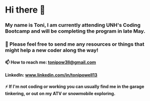 # Hi there 👋

### My name is Toni, I am currently attending UNH's Coding Bootcamp and will be completing the program in late May. 

### 🤔 Please feel free to send me any resources or things that might help a new coder along the way! 

#### 📫 How to reach me: tonipow3ll@gmail.com
#### LinkedIn: www.linkedin.com/in/tonipowell13

#### ⚡ If I'm not coding or working you can usually find me in the garage tinkering, or out on my ATV or snowmobile exploring. 



